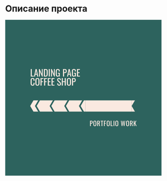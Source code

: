 # Описание проекта
[![Header](https://github.com/Kady2020/coffee-shop/blob/main/src/img/page-link.png)](https://kady2020.github.io/coffee-shop/dist/index.html)
